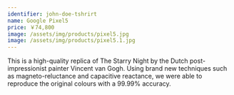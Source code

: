 ```yaml
---
identifier: john-doe-tshrirt
name: Google Pixel5
price: ￥74,800
image: /assets/img/products/pixel5.jpg
image: /assets/img/products/pixel5.1.jpg
---
```


This is a high-quality replica of The Starry Night by the Dutch post-impressionist painter Vincent van Gogh. Using brand new techniques such as magneto-reluctance and capacitive reactance, we were able to reproduce the original colours with a 99.99% accuracy.


